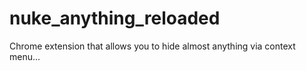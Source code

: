 # nuke_anything_reloaded
Chrome extension that allows you to hide almost anything via context menu...
